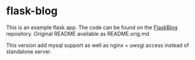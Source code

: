 flask-blog
==========

This is an example flask app. The code can be found on the [FlaskBlog](https://bitbucket.org/r0sk/flask-htmlblog) repository. Original README available as README.orig.md

This version add mysql support as well as nginx + uwsgi access instead of standalone server.